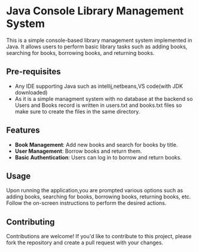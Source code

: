 # Java Console Library Management System

This is a simple console-based library management system implemented in Java. It allows users to perform basic library tasks such as adding books, searching for books, borrowing books, and returning books.
## Pre-requisites
-  Any IDE supporting Java such as intellij,netbeans,VS code(with JDK downloaded)
- As it is a simple managment system with no database at the backend so Users and Books record is written in users.txt and books.txt files so make sure to create the files in the same directory.  

## Features

- **Book Management**: Add new books and search for books by title.
- **User Management**: Borrow books and return them.
- **Basic Authentication**: Users can log in to borrow and return books.

## Usage

Upon running the application,you are prompted various options such as adding books, searching for books, borrowing books, returning books, etc.
Follow the on-screen instructions to perform the desired actions.

## Contributing

Contributions are welcome! If you'd like to contribute to this project, please fork the repository and create a pull request with your changes.
